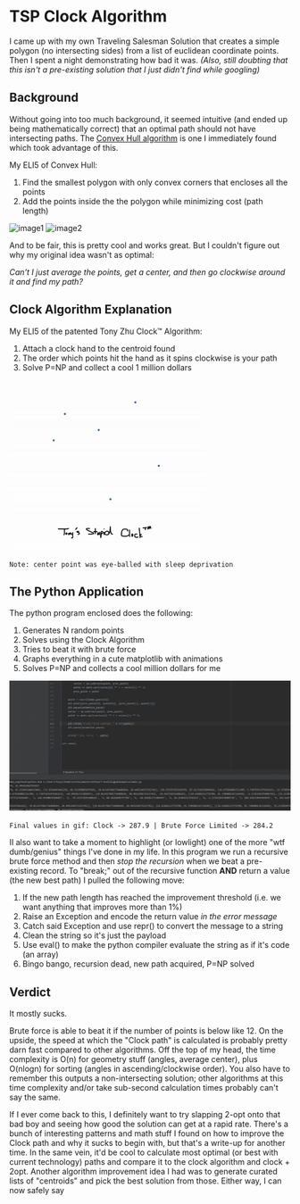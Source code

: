 # TSP Clock Algorithm

I came up with my own Traveling Salesman Solution that creates a simple polygon (no intersecting sides) from a list of euclidean coordinate points. Then I spent a night demonstrating how bad it was. *(Also, still doubting that this isn't a pre-existing solution that I just didn't find while googling)*

## Background

Without going into too much background, it seemed intuitive (and ended up being mathematically correct) that an optimal path should not have intersecting paths. The [Convex Hull algorithm](http://web.mit.edu/course/other/urban_or_book/www/book/chapter6/6.4.7.html) is one I immediately found which took advantage of this. 

My ELI5 of Convex Hull: 
1) Find the smallest polygon with only convex corners that encloses all the points
2) Add the points inside the the polygon while minimizing cost (path length)

![image1](https://www2.isye.gatech.edu/~mgoetsch/cali/VEHICLE/TSP/IMG00018.GIF)
![image2](https://www2.isye.gatech.edu/~mgoetsch/cali/VEHICLE/TSP/IMG00021.GIF)

And to be fair, this is pretty cool and works great. But I couldn't figure out why my original idea wasn't as optimal:

*Can't I just average the points, get a center, and then go clockwise around it and find my path?*

## Clock Algorithm Explanation
My ELI5 of the patented Tony Zhu Clock&trade; Algorithm:
1) Attach a clock hand to the centroid found
2) The order which points hit the hand as it spins clockwise is your path
3) Solve P=NP and collect a cool 1 million dollars

![image3](https://raw.githubusercontent.com/snickerton/TravelingSalesmanClockAlgorithm/main/ezgif-2-a2838b4a6f42.gif)

`Note: center point was eye-balled with sleep deprivation`

## The Python Application 
The python program enclosed does the following:
1) Generates N random points
2) Solves using the Clock Algorithm
3) Tries to beat it with brute force
4) Graphs everything in a cute matplotlib with animations
5) Solves P=NP and collects a cool million dollars for me

![image4](https://raw.githubusercontent.com/snickerton/TravelingSalesmanClockAlgorithm/main/clock_tsp_demo.gif)

`Final values in gif: Clock -> 287.9 | Brute Force Limited -> 284.2`


II also want to take a moment to highlight (or lowlight) one of the more "wtf dumb/genius" things I've done in my life. In this program we run a recursive brute force method and then *stop the recursion* when we beat a pre-existing record. To "break;" out of the recursive function **AND** return a value (the new best path) I pulled the following move:
1) If the new path length has reached the improvement threshold (i.e. we want anything that improves more than 1%)
2) Raise an Exception and encode the return value *in the error message*
3) Catch said Exception and use repr() to convert the message to a string
4) Clean the string so it's just the payload
5) Use eval() to make the python compiler evaluate the string as if it's code (an array)
6) Bingo bango, recursion dead, new path acquired, P=NP solved

## Verdict
It mostly sucks.

Brute force is able to beat it if the number of points is below like 12. On the upside, the speed at which the "Clock path" is calculated is probably pretty darn fast compared to other algorithms. Off the top of my head, the time complexity is O(n) for geometry stuff (angles, average center), plus O(nlogn) for sorting (angles in ascending/clockwise order). You also have to remember this outputs a non-intersecting solution; other algorithms at this time complexity and/or take sub-second calculation times probably can't say the same.

If I ever come back to this, I definitely want to try slapping 2-opt onto that bad boy and seeing how good the solution can get at a rapid rate. There's a bunch of interesting patterns and math stuff I found on how to improve the Clock path and why it sucks to begin with, but that's a write-up for another time. In the same vein, it'd be cool to calculate most optimal (or best with current technology) paths and compare it to the clock algorithm and clock + 2opt. Another algorithm improvement idea I had was to generate curated lists of "centroids" and pick the best solution from those. Either way, I can now safely say 
